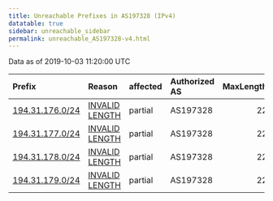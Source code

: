 ```yaml
---
title: Unreachable Prefixes in AS197328 (IPv4)
datatable: true
sidebar: unreachable_sidebar
permalink: unreachable_AS197328-v4.html
---
```


Data as of 2019-10-03 11:20:00 UTC


<div class="datatable-begin"></div>

| Prefix                                                   | Reason                                                                                                     | affected   | Authorized AS   |   MaxLength | Anchor                                         |   unreachable /24s |
|:---------------------------------------------------------|:-----------------------------------------------------------------------------------------------------------|:-----------|:----------------|------------:|:-----------------------------------------------|-------------------:|
| [194.31.176.0/24](https://stat.ripe.net/194.31.176.0/24) | [INVALID LENGTH](https://rpki-validator.ripe.net/announcement-preview?asn=AS197328&prefix=194.31.176.0/24) | partial    | AS197328        |          22 | [RIPE](unreachable_RIPE_NCC_RPKI_Root-v4.html) |                  1 |
| [194.31.177.0/24](https://stat.ripe.net/194.31.177.0/24) | [INVALID LENGTH](https://rpki-validator.ripe.net/announcement-preview?asn=AS197328&prefix=194.31.177.0/24) | partial    | AS197328        |          22 | [RIPE](unreachable_RIPE_NCC_RPKI_Root-v4.html) |                  1 |
| [194.31.178.0/24](https://stat.ripe.net/194.31.178.0/24) | [INVALID LENGTH](https://rpki-validator.ripe.net/announcement-preview?asn=AS197328&prefix=194.31.178.0/24) | partial    | AS197328        |          22 | [RIPE](unreachable_RIPE_NCC_RPKI_Root-v4.html) |                  1 |
| [194.31.179.0/24](https://stat.ripe.net/194.31.179.0/24) | [INVALID LENGTH](https://rpki-validator.ripe.net/announcement-preview?asn=AS197328&prefix=194.31.179.0/24) | partial    | AS197328        |          22 | [RIPE](unreachable_RIPE_NCC_RPKI_Root-v4.html) |                  1 |

<div class="datatable-end"></div>